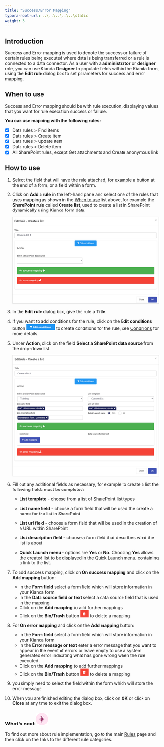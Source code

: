 ```yaml
---
title: "Success/Error Mapping"
typora-root-url: ..\..\..\..\..\static
weight: 3
---
```


## Introduction
Success and Error mapping is used to denote the success or failure of certain rules being executed where data is being transferred or a rule is connected to a data connector. As a user with a **administrator** or **designer** role, you can use Kianda **Designer** to populate fields within the Kianda form, using the **Edit rule** dialog box to set parameters for success and error mapping.


## When to use
Success and Error mapping should be with rule execution, displaying values that you want for rule execution success or failure.

**You can use mapping with the following rules:**

- [x] Data rules > Find items
- [x] Data rules > Create item
- [x] Data rules > Update item
- [x] Data rules > Delete item
- [x] All SharePoint rules, except Get attachments and Create anonymous link

## How to use

1. Select the field that will have the rule attached, for example a button at the end of a form, or a field within a form.

2. Click on **Add a rule** in the left-hand pane and select one of the rules that uses mapping as shown in the [When to use](#wehn-to-use) list above, for example the **SharePoint rule** called **Create list**, used to create a list in SharePoint dynamically using Kianda form data.

   ![(Example of a rule with mapping)](/images/create-a-list-eg.jpg)

3. In the **Edit rule** dialog box, give the rule a **Title**.

4. If you want to add conditions for the rule, click on the **Edit conditions** button ![Edit conditions button](/images/editconditions.png) to create conditions for the rule, see [Conditions](/docs/platform/rules/general/add-conditions/) for more details.

5. Under **Action**, click on the field **Select a SharePoint data source** from the drop-down list.

   ![Create a list example with details](/images/create-a-list-filled.jpg)

6. Fill out any additional fields as necessary, for example to create a list the following fields must be completed:

   - **List template** - choose from a list of SharePoint list types

   - **List name field** - choose a form field that will be used the create a name for the list in SharePoint

   - **List url field** - choose a form field that will be used in the creation of a URL within SharePoint

   - **List description field** - choose a form field that describes what the list is about

   - **Quick Launch menu** -  options are **Yes** or **No**. Choosing **Yes** allows the created list to be displayed in the Quick Launch menu, containing a link to the list.

7. To add success mapping, click on **On success mapping** and click on the **Add mapping** button:

   - In the **Form field** select a form field which will store information in your Kianda form
   - In the **Data source field or text** select a data source field that is used in the mapping
   - Click on the **Add mapping** to add further mappings
   - Click on the **Bin/Trash** button ![Bin/Trash button](/images/bin.png) to delete a mapping

8. For **On error mapping** and click on the **Add mapping** button:

   - In the **Form field** select a form field which will store information in your Kianda form
   - In the **Error message or text** enter a error message that you want to appear in the event of errors or leave empty to use a system generated error indicating what has gone wrong when the rule executed.
   - Click on the **Add mapping** to add further mappings
   - Click on the **Bin/Trash** button ![Bin/Trash button](/images/bin.png) to delete a mapping

9. you simply need to select the field within the form which will store the error message

10. When you are finished editing the dialog box, click on **OK** or click on **Close** at any time to exit the dialog box. 



### What's next  ![Idea icon](/images/18.png) ###

To find out more about rule implementation, go to the main [Rules](/docs/platform/rules/) page and then click on the links to the different rule categories.
